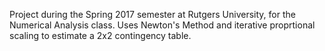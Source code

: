 Project during the Spring 2017 semester at Rutgers University, for the Numerical Analysis class. Uses Newton's Method and iterative proprtional scaling to estimate a 2x2 contingency table.
